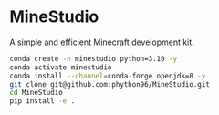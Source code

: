 # MineStudio
A simple and efficient Minecraft development kit.

```sh
conda create -n minestudio python=3.10 -y
conda activate minestudio
conda install --channel=conda-forge openjdk=8 -y
git clone git@github.com:phython96/MineStudio.git
cd MineStudio
pip install -e .
```